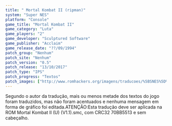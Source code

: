 ```yaml
---
title: " Mortal Kombat II (ripman)"
system: "Super NES"
platform: "Console"
game_title: "Mortal Kombat II"
game_category: "Luta"
game_players: "2"
game_developer: "Sculptured Software"
game_publisher: "Acclaim"
game_release_date: "??/09/1994"
patch_group: "Nenhum"
patch_site: "Nenhum"
patch_version: "0.5"
patch_release: "13/10/2017"
patch_type: "IPS"
patch_progress: "Textos"
patch_images: ["http://www.romhackers.org/imagens/traducoes/%5BSNES%5D%20Mortal%20Kombat%20II%20-%20ripman%20-%201.png","http://www.romhackers.org/imagens/traducoes/%5BSNES%5D%20Mortal%20Kombat%20II%20-%20ripman%20-%202.png","http://www.romhackers.org/imagens/traducoes/%5BSNES%5D%20Mortal%20Kombat%20II%20-%20ripman%20-%203.png"]
---
```

Segundo o autor da tradução, mais ou menos metade dos textos do jogo foram traduzidos, mas não foram acentuados e nenhuma mensagem em forma de gráfico foi editada.ATENÇÃO:Esta tradução deve ser aplicada na ROM Mortal Kombat II (U) (V1.1).smc, com CRC32 70BB5513 e sem cabeçalho.
